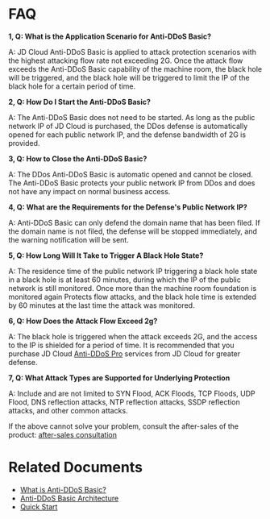 # FAQ

**1, Q: What is the Application Scenario for Anti-DDoS Basic?**

A: JD Cloud Anti-DDoS Basic is applied to attack protection scenarios with the highest attacking flow rate not exceeding 2G. Once the attack flow exceeds the Anti-DDoS Basic capability of the machine room, the black hole will be triggered, and the black hole will be triggered to limit the IP of the black hole for a certain period of time.

**2, Q: How Do I Start the Anti-DDoS Basic?**

A: The Anti-DDoS Basic does not need to be started. As long as the public network IP of JD Cloud is purchased, the DDos defense is automatically opened for each public network IP, and the defense bandwidth of 2G is provided.

**3, Q: How to Close the Anti-DDoS Basic?**

A: The DDos Anti-DDoS Basic is automatic opened and cannot be closed. The Anti-DDoS Basic protects your public network IP from DDos and does not have any impact on normal business access.

**4, Q: What are the Requirements for the Defense's Public Network IP?**

A: Anti-DDoS Basic can only defend the domain name that has been filed. If the domain name is not filed, the defense will be stopped immediately, and the warning notification will be sent.

**5, Q: How Long Will It Take to Trigger A Black Hole State?**

A: The residence time of the public network IP triggering a black hole state in a black hole is at least 60 minutes, during which the IP of the public network is still monitored. Once more than the machine room foundation is monitored again
  Protects flow attacks, and the black hole time is extended by 60 minutes at the last time the attack was monitored.
  
**6, Q: How Does the Attack Flow Exceed 2g?**

A: The black hole is triggered when the attack exceeds 2G, and the access to the IP is shielded for a period of time. It is recommended that you purchase JD Cloud [Anti-DDoS Pro](https://www.jdcloud.com/products/ipanti) services from JD Cloud for greater defense.

**7, Q: What Attack Types are Supported for Underlying Protection**

A: Include and are not limited to SYN Flood, ACK Floods, TCP Floods, UDP Flood, DNS reflection attacks, NTP reflection attacks, SSDP reflection attacks, and other common attacks.

If the above cannot solve your problem, consult the after-sales of the product: [after-sales consultation](https://ticket.jdcloud.com/myorder/form?cateId=2&questionId=13)

# Related Documents

- [What is Anti-DDoS Basic? ](https://github.com/jdcloudcom/cn/blob/edit/documentation/Cloud-Security/Anti-DDoS-Basic/Introduction/Overview.md)
- [Anti-DDoS Basic Architecture](https://github.com/jdcloudcom/cn/blob/edit/documentation/Cloud-Security/Anti-DDoS-Basic/Introduction/Basic-Infrastructure.md)
- [Quick Start](https://github.com/jdcloudcom/cn/blob/edit/documentation/Cloud-Security/Anti-DDoS-Basic/Getting-Started/Anti-DDos-Basic-Started.md)
